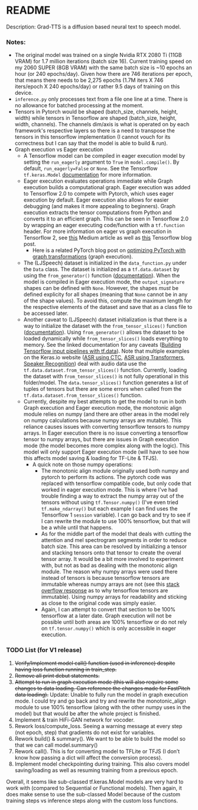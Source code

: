 # README

Description: Grad-TTS is a diffusion based neural text to speech model.

### Notes:

 * The original model was trained on a single Nvidia RTX 2080 Ti (11GB VRAM) for 1.7 million iterations (batch size 16). Current training speed on my 2060 SUPER (8GB VRAM) with the same batch size is ~10 epochs an hour (or 240 epochs/day). Given how there are 746 iterations per epoch, that means there needs to be 2,275 epochs (1.7M iters X 746 iters/epoch X 240 epochs/day) or rather 9.5 days of training on this device.
 * `inference.py` only processes text from a file one line at a time. There is no allowance for batched processing at the moment.
 * Tensors in Pytorch would be shaped (batch_size, channels, height, width) while tensors in Tensorflow are shaped (batch_size, height, width, channels). The channels dim/axis is what is operated on by each framework's respective layers so there is a need to transpose the tensors in this tensorflow implementation (I cannot vouch for its correctness but I can say that the model is able to build & run).
 * Graph execution vs Eager execution
     * A Tensorflow model can be compiled in eager execution model by setting the `run_eagerly` argument to `True` in `model.compile()`. By default, `run_eagerly=False` or `None`. See the Tensorflow `tf.keras.Model` [documentation](https://www.tensorflow.org/versions/r2.7/api_docs/python/tf/keras/Model#compile) for more information.
     * Eager execution evaluates operations immediate while Graph execution builds a computational graph. Eager execution was added to Tensorflow 2.0 to compete with Pytorch, which uses eager execution by default. Eager execution also allows for easier debugging (and makes it more appealing to beginners). Graph execution extracts the tensor computations from Python and converts it to an efficient graph. This can be seen in Tensorflow 2.0 by wrapping an eager executing code/function with a `tf.function` header. For more information on eager vs graph execution in Tensorflow 2, see [this](https://towardsdatascience.com/eager-execution-vs-graph-execution-which-is-better-38162ea4dbf6) Medium article as well as [this](https://blog.tensorflow.org/2018/08/code-with-eager-execution-run-with-graphs.html) Tensorflow blog post.
         * Here is a related PyTorch blog post on [optimizing PyTorch with graph transformations](https://pytorch.org/blog/optimizing-production-pytorch-performance-with-graph-transformations/) (graph execution).
     * The (LJSpeech) dataset is initialized in the `data_function.py` under the `Data` class. The dataset is initialized as a `tf.data.dataset` by using the `from_generator()` function ([documentation](https://www.tensorflow.org/api_docs/python/tf/data/Dataset#from_generator)). When the model is compiled in Eager execution mode, the `output_signature` shapes can be defined with `None`. However, the shapes *must* be defined explicity for all shapes (meaning that `None` cannot be in any of the shape values). To avoid this, compute the maximum length for the respective elements of the dataset and save that as a class file to be accessed later.
     * Another caveat to (LJSpeech) dataset initialization is that there is a way to initialize the dataset with the `from_tensor_slices()` function ([documentation](https://www.tensorflow.org/api_docs/python/tf/data/Dataset#from_tensor_slices)). Using `from_generator()` allows the dataset to be loaded dynamically while `from_tensor_slices()` loads everything to memory. See the linked documentation for any caveats ([Building Tensorflow input pipelines with tf.data](https://www.tensorflow.org/guide/data)). Note that multiple examples on the Keras.io website ([ASR using CTC](https://keras.io/examples/audio/ctc_asr/), [ASR using Transformers](https://keras.io/examples/audio/transformer_asr/), [Speaker Recognition](https://keras.io/examples/audio/transformer_asr/)) deal with audio data use the `tf.data.dataset.from_tensor_slices()` function. Currently, loading the dataset with `from_tensor_slices()` is not fully operational in this folder/model. The `data.tensor_slices()` function generates a list of tuples of tensors but there are some errors when called from the `tf.data.dataset.from_tensor_slices()` function.
     * Currently, despite my best attempts to get the model to run in both Graph execution and Eager execution mode, the monotonic align module relies on numpy (and there are other areas in the model rely on numpy calculations because numpy arrays are mutable). This reliance causes issues with converting tensorflow tensors to numpy arrays. In Eager execution there is no issue converting a tensorflow tensor to numpy arrays, but there are issues in Graph execution mode (the model becomes more complex along with the logic). This model will only support Eager execution mode (will have to see how this affects model saving & loading for TF-Lite & TFJS).
         * A quick note on those numpy operations:
             * The monotonic align module originally used both numpy and pytorch to perform its actions. The pytorch code was replaced with tensorflow compatible code, but only code that worked in eager execution mode. This is where I've had trouble finding a way to extract the numpy array out of the tensors without using `tf.Tensor.numpy()` (I've even tried `tf.make_ndarray()` but each example I can find uses the Tensorflow 1 `session` variable). I can go back and try to see if I can rewrite the module to use 100% tensorflow, but that will be a while until that happens. 
             * As for the middle part of the model that deals with cutting the attention and mel spectrogram segments in order to reduce batch size. This area can be resolved by initializing a tensor and stacking tensors onto that tensor to create the overal tensor array. It would be a bit more involved to experiment with, but not as bad as dealing with the monotonic align module. The reason why numpy arrays were used there instead of tensors is because tensorflow tensors are immutable whereas numpy arrays are not (see this [stack overflow response](https://stackoverflow.com/questions/52879126/how-are-tensors-immutable-in-tensorflow#:~:text=Exactly%2C%20when%20you%20build%20a,user%20told%20me%20to%22%2C%20and) as to why tensorflow tensors are immutable). Using numpy arrays for readability and sticking as close to the original code was simply easier. 
             * Again, I can attempt to convert that section to be 100% tensorflow at a later date. Graph execution will not be possible until both areas are 100% tensorflow or do not rely on `tf.tensor.numpy()` which is only accessible in eager execution.


### TODO List (for V1 release)

 1. ~~Verify/Implement model call() function (used in inference) despite having loss function running in train_step.~~
 2. ~~Remove all print debut statements.~~
 3. ~~Attempt to run in graph execution mode (this will also require some changes to data loading. Can reference the changes made for FastPitch data loading).~~ Update: Unable to fully run the model in graph execution mode. I could try and go back and try and rewrite the monotonic_align module to use 100% tensorflow (along with the other numpy uses in the model) but that would be after the whole project is finished.
 4. Implement & train HiFi-GAN network for vocoder.
 5. Rework loss/compute_loss. Seeing a warning message at every step (not epoch, step) that gradients do not exist for variables.
 6. Rework build() & summary(). We want to be able to build the model so that we can call model.summary()
 7. Rework call(). This is for converting model to TFLite or TFJS (I don’t know how passing a dict will affect the conversion process).
 8. Implement model checkpointing during training. This also covers model saving/loading as well as resuming training from a previous epoch.

Overall, it seems like sub-classed tf.keras.Model models are very hard to work with (compared to Sequential or Functional models). Then again, it does make sense to use the sub-classed Model because of the custom training steps vs inference steps along with the custom loss functions.